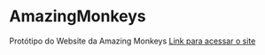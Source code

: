 # AmazingMonkeys
Protótipo do Website da Amazing Monkeys
[Link para acessar o site](https://jjuniorxp.github.io/AmazingMonkeys/)
